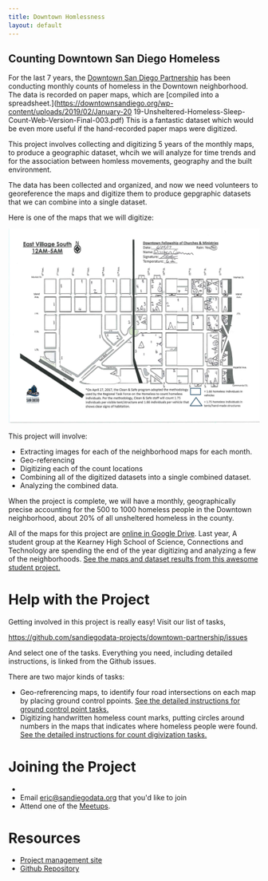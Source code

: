 ```yaml
---
title: Downtown Homlessness
layout: default
---
```


## Counting Downtown San Diego Homeless

For the last 7 years, the [Downtown San Diego
Partnership](https://downtownsandiego.org/) has been conducting monthly counts
of homeless in the Downtown neighborhood. The data is recorded on paper maps,
which are [compiled into a
spreadsheet.](https://downtownsandiego.org/wp-content/uploads/2019/02/January-20
19-Unsheltered-Homeless-Sleep-Count-Web-Version-Final-003.pdf) This is a
fantastic dataset which would be even more useful if the hand-recorded paper
maps were digitized.

This project involves collecting and digitizing 5 years of the monthly maps, to
produce a geographic dataset, whcih we will analyze for time trends and for the
association between homless movements, geography and the built environment.

The data has been collected and organized, and now we need volunteers to
georeference the maps and digitize them to produce gepgraphic datasets that we
can combine into a single dataset.

Here is one of the maps that we will digitize:

<img src="example-map.png" alt="example map" width="650"/>

This project will involve:
* Extracting images for each of the neighborhood maps for each month.
* Geo-referencing
* Digitizing each of the count locations
* Combining all of the digitized datasets into a single combined dataset.
* Analyzing the combined data.

When the project is complete, we will have a monthly, geographically precise
accounting for the 500 to 1000 homeless people in the Downtown neighborhood,
about 20% of all unsheltered homeless in the county.

All of the maps for this project are [online in Google
Drive](https://drive.google.com/drive/folders/1kRxyu-pfx20NjpD8-vfHFb9h4hgWMkws?usp=sharing).
 Last year, A student group at the Kearney High School of Science, Connections and
Technology are spending the end of the year digitizing and analyzing a few of the
neighborhoods. [See the maps and dataset results from this awesome student project.](https://www.sandiegodata.org/2019/06/homeless-in-the-gaslamp-district/) 

# Help with the Project

Getting involved in this project is really easy! Visit our list of tasks, 

https://github.com/sandiegodata-projects/downtown-partnership/issues

And select one of the tasks. Everything you need, including detailed instructions, is linked from the Github issues.

There are two major kinds of tasks: 

* Geo-refrerencing maps, to identify four road intersections on each map by placing ground control ppoints. [See the detailed instructions for ground control point tasks.](https://docs.google.com/document/d/1Rh1EB405sHHgFKuIfyLE9JAA1VUPzOGa1_iUwfb8h6g/edit?usp=sharing)
* Digitizing handwritten homeless count marks, putting circles around numbers in the maps that indicates where homeless people were found. [See the detailed instructions for count digivization tasks.](https://docs.google.com/document/d/1E_ZJXS3GjzxOPLRHuTBhde-jQrbn4uc7D57YGoXlyuo/edit?usp=sharing)


# Joining the Project
* 
* Email eric@sandiegodata.org that you'd like to join
* Attend one of the [Meetups](https://www.meetup.com/San-Diego-Regional-Data-Library/).

# Resources

* [Project management site](https://redmine.civicknowledge.com/projects/downtown-partnership-homeless)
* [Github Repository](https://github.com/sandiegodata-projects/downtown-partnership)

